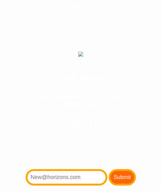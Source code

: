 # Project-1
The first challege
The brief for their tutorial:
1 - Make the headline and inputs
2 - Style the background and text
3 - Add a background image and logo
4 - Build your own personal website

I'm happy with this project, except that I have to resize the background image to show more of the rocket.
Unsure if the code needs tidying.


<!DOCTYPE html>
<head>
<link href="https://fonts.googleapis.com/css?family=Raleway:700" rel="stylesheet">
  <title>Plum Moore</title>
  <style>

      img {
      margin: 40px 0px 0px 0px;
      border: 8px solid orange;
      border-radius: 50px; 
    }
  
      body{
	text-align: center;
	color: white;
	background: url('http://imgur.com/KDjPNlZ.png');
	margin: auto;
  font-weight: 100;
  font-family: 'Raleway', sans-serif;
}
   
    p {
      font-size: 22px;
    }
   h1{
  font-family: 'Raleway', sans-serif;
  color: #16D77E;
  font-weight: 100;
  font-size: 40px;
  margin: 40px 0px 20px;
}
    input {
      padding: 10px;
      font-family: 'Raleway', sans-serif;
      font-size: 18px;
      border: 6px solid orange;
      border-radius: 80px;
      margin: 0px 0px 40px 0px;
    }
    input[type="submit"] {
      background: #ff6600; ;
      color: white;
    }
    
  



#clockdiv{
	ffont-family: 'Raleway', sans-serif;
	color: #fff;
	display: inline-block;
	font-weight: 300;
	text-align: center;
	font-size: 40px;
}

#clockdiv > div{
	padding: 10px;
	border-radius: 3px;
	background: #00BF96;
	display: inline-block;
}

#clockdiv div > span{
	padding: 15px;
	border-radius: 3px;
	background: #00816A;
	display: inline-block;
}

.smalltext{
	padding-top: 5px;
	font-size: 16px;
}
    
  </style>
</head>
<header>
<img src="http://i.imgur.com/MzAOI9m.png">
</header>
<body>
  <h1>Plum Moore</h1>
  <h2>Web developer extraordinaire</br>Coming soon...</h2>
  <h1>Countdown Clock</h1>
<div id="clockdiv">
  <div>
    <span class="days"></span>
    <div class="smalltext">Days</div>
  </div>
  <div>
    <span class="hours"></span>
    <div class="smalltext">Hours</div>
  </div>
  <div>
    <span class="minutes"></span>
    <div class="smalltext">Minutes</div>
  </div>
  <div>
    <span class="seconds"></span>
    <div class="smalltext">Seconds</div>
  </div>
</div>

  

  
 <p> Can't wait, that long? Get in touch!</p>
  <input type="email" placeholder=New@horizons.com>
  <input type="submit">
</body>

<script>
function getTimeRemaining(endtime) {
  var t = Date.parse(endtime) - Date.parse(new Date());
  var seconds = Math.floor((t / 1000) % 60);
  var minutes = Math.floor((t / 1000 / 60) % 60);
  var hours = Math.floor((t / (1000 * 60 * 60)) % 24);
  var days = Math.floor(t / (1000 * 60 * 60 * 24));
  return {
    'total': t,
    'days': days,
    'hours': hours,
    'minutes': minutes,
    'seconds': seconds
  };
}

function initializeClock(id, endtime) {
  var clock = document.getElementById(id);
  var daysSpan = clock.querySelector('.days');
  var hoursSpan = clock.querySelector('.hours');
  var minutesSpan = clock.querySelector('.minutes');
  var secondsSpan = clock.querySelector('.seconds');

  function updateClock() {
    var t = getTimeRemaining(endtime);

    daysSpan.innerHTML = t.days;
    hoursSpan.innerHTML = ('0' + t.hours).slice(-2);
    minutesSpan.innerHTML = ('0' + t.minutes).slice(-2);
    secondsSpan.innerHTML = ('0' + t.seconds).slice(-2);

    if (t.total <= 0) {
      clearInterval(timeinterval);
    }
  }

  updateClock();
  var timeinterval = setInterval(updateClock, 1000);
}

var deadline = 'December 15 2017';
initializeClock('clockdiv', deadline);
</script>
